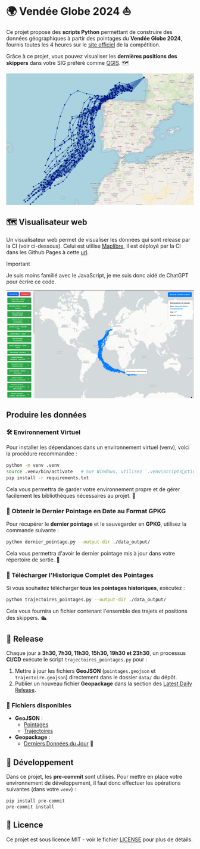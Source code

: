 
# 🌍 Vendée Globe 2024 ⛵

Ce projet propose des **scripts Python** permettant de construire des données géographiques à partir des pointages du **Vendée Globe 2024**, fournis toutes les 4 heures sur le [site officiel](https://www.vendeeglobe.org/classement) de la compétition.

Grâce à ce projet, vous pouvez visualiser les **dernières positions des skippers** dans votre SIG préféré comme [QGIS](https://qgis.org/). 🗺️

![qgis](img/qgis.png)

## 🗺️ Visualisateur web

Un visualisateur web permet de visualiser les données qui sont release par la CI (voir ci-dessous). Celui est utilise [Maplibre](https://maplibre.org/), il est déployé par la CI dans les Github Pages à cette [url](https://florentfgrs.github.io/Vendee-Globe-2024/).

> [!IMPORTANT]  
> Je suis moins familié avec le JavaScript, je me suis donc aidé de ChatGPT pour écrire ce code.

![web_viewer](img/web_viewer.png)

## Produire les données

### 🛠️ Environnement Virtuel

Pour installer les dépendances dans un environnement virtuel (venv), voici la procédure recommandée :

```bash
python -m venv .venv
source .venv/bin/activate   # Sur Windows, utilisez `.venv\Scriptsctivate`
pip install -r requirements.txt
```

Cela vous permettra de garder votre environnement propre et de gérer facilement les bibliothèques nécessaires au projet. 🌱

### 📡 Obtenir le Dernier Pointage en Date au Format GPKG

Pour récupérer le **dernier pointage** et le sauvegarder en **GPKG**, utilisez la commande suivante :

```bash
python dernier_pointage.py --output-dir ./data_output/
```

Cela vous permettra d'avoir le dernier pointage mis à jour dans votre répertoire de sortie. 📍

### 📜 Télécharger l'Historique Complet des Pointages

Si vous souhaitez télécharger **tous les pointages historiques**, exécutez :

```bash
python trajectoires_pointages.py --output-dir ./data_output/
```

Cela vous fournira un fichier contenant l'ensemble des trajets et positions des skippers. 🛳️

## 📅 Release

Chaque jour à **3h30, 7h30, 11h30, 15h30, 19h30 et 23h30**, un processus **CI/CD** exécute le script `trajectoires_pointages.py` pour :

1. Mettre à jour les fichiers **GeoJSON** (`pointages.geojson` et `trajectoire.geojson`) directement dans le dossier `data/` du dépôt.
2. Publier un nouveau fichier **Geopackage** dans la section des [Latest Daily Release](https://github.com/florentfgrs/Vendee-Globe-2024/releases/tag/latest).

### 📂 Fichiers disponibles

- **GeoJSON** :
  - [Pointages](https://github.com/florentfgrs/Vendee-Globe-2024/blob/main/data/pointages.geojson)
  - [Trajectoires](https://github.com/florentfgrs/Vendee-Globe-2024/blob/main/data/trajectoire.geojson)
- **Geopackage** :
  - [Derniers Données du Jour](https://github.com/florentfgrs/Vendee-Globe-2024/releases/download/latest/latest_data.gpkg) 🚀

## 🚀 Développement

Dans ce projet, les **pre-commit** sont utilisés. Pour mettre en place votre environnement de développement, il faut donc effectuer les opérations suivantes (dans votre `venv`) :

```shell
pip install pre-commit
pre-commit install
```

## 📜 Licence

Ce projet est sous licence MIT - voir le fichier [LICENSE](./LICENSE) pour plus de détails.
